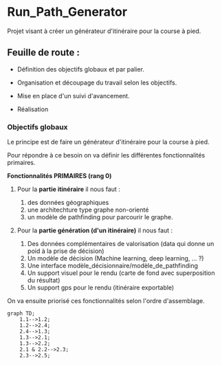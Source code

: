 # Run_Path_Generator
Projet visant à créer un générateur d'itinéraire pour la course à pied.

## Feuille de route :

* Définition des objectifs globaux et par palier.

* Organisation et découpage du travail selon les objectifs.

* Mise en place d'un suivi d'avancement.

* Réalisation


### Objectifs globaux
Le principe est de faire un générateur d'itinéraire pour la course à pied.

Pour répondre à ce besoin on va définir les différentes fonctionnalités primaires.

**Fonctionnalités PRIMAIRES (rang 0)**
1. Pour la **partie itinéraire** il nous faut :
   1. des données géographiques
   2. une architechture type graphe non-orienté
   3. un modèle de pathfinding pour parcourir le graphe.

2. Pour la **partie génération (d'un itinéraire)** il nous faut :
   1. Des données complémentaires de valorisation (data qui donne un poid à la prise de décision)
   2. Un modèle de décision (Machine learning, deep learning, ... ?)
   3. Une interface modèle_décisionnaire/modèle_de_pathfinding
   4. Un support visuel pour le rendu (carte de fond avec superposition du résultat)
   5. Un support gps pour le rendu (itinéraire exportable)
  
On va ensuite priorisé ces fonctionnalités selon l'ordre d'assemblage.

```mermaid
graph TD;
    1.1-->1.2;
    1.2-->2.4;
    2.4-->1.3;
    1.3-->2.1;
    1.3-->2.2;
    2.1 & 2.2-->2.3;
    2.3-->2.5;
```
